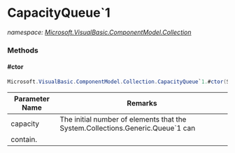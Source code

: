 ﻿# CapacityQueue`1
_namespace: [Microsoft.VisualBasic.ComponentModel.Collection](./index.md)_





### Methods

#### #ctor
```csharp
Microsoft.VisualBasic.ComponentModel.Collection.CapacityQueue`1.#ctor(System.Int32)
```


|Parameter Name|Remarks|
|--------------|-------|
|capacity|The initial number of elements that the System.Collections.Generic.Queue`1 can
 contain.|



